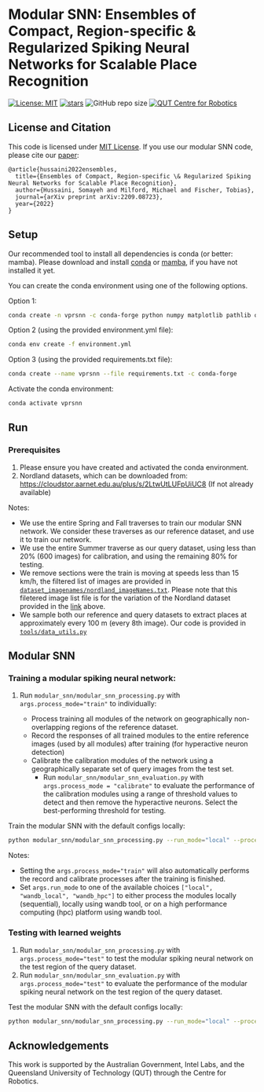 # Modular SNN: Ensembles of Compact, Region-specific & Regularized Spiking Neural Networks for Scalable Place Recognition

[![License: MIT](https://img.shields.io/badge/License-MIT-yellow.svg?style=flat-square)](https://creativecommons.org/licenses/by-nc-sa/4.0/)
[![stars](https://img.shields.io/github/stars/QVPR/VPRSNN.svg?style=flat-square)](https://github.com/QVPR/VPRSNN/stargazers)
![GitHub repo size](https://img.shields.io/github/repo-size/QVPR/VPRSNN.svg?style=flat-square)
[![QUT Centre for Robotics](https://img.shields.io/badge/collection-QUT%20Robotics-%23043d71?style=flat-square)](https://qcr.ai)

## License and Citation

This code is licensed under [MIT License](./LICENSE). If you use our modular SNN code, please cite our [paper](https://arxiv.org/abs/2209.08723):

```
@article{hussaini2022ensembles,
  title={Ensembles of Compact, Region-specific \& Regularized Spiking Neural Networks for Scalable Place Recognition},
  author={Hussaini, Somayeh and Milford, Michael and Fischer, Tobias},
  journal={arXiv preprint arXiv:2209.08723},
  year={2022}
}
```


## Setup

Our recommended tool to install all dependencies is conda (or better: mamba). Please download and install [conda](https://docs.conda.io/en/latest/) or [mamba](https://mamba.readthedocs.io/en/latest/), if you have not installed it yet. 


You can create the conda environment using one of the following options. 

Option 1: 

```bash
conda create -n vprsnn -c conda-forge python numpy matplotlib pathlib opencv tqdm pickle5 brian2 scikit-learn ipykernel numba cudatoolkit autopep8 pandas seaborn wandb
```

Option 2 (using the provided environment.yml file): 

```bash 
conda env create -f environment.yml
```

Option 3 (using the provided requirements.txt file):
```bash 
conda create --name vprsnn --file requirements.txt -c conda-forge
```

Activate the conda environment: 

```bash
conda activate vprsnn
```


## Run 
### Prerequisites
1. Please ensure you have created and activated the conda environment.  
2. Nordland datasets, which can be downloaded from: https://cloudstor.aarnet.edu.au/plus/s/2LtwUtLUFpUiUC8 (If not already available)

Notes: 
* We use the entire Spring and Fall traverses to train our modular SNN network. We consider these traverses as our reference dataset, and use it to train our network. 
* We use the entire Summer traverse as our query dataset, using less than 20% (600 images) for calibration, and using the remaining 80% for testing. 
* We remove sections were the train is moving at speeds less than 15 km/h, the filtered list of images are provided in [`dataset_imagenames/nordland_imageNames.txt`](https://github.com/QVPR/VPRSNN/blob/modularSNN/dataset_imagenames/nordland_imageNames.txt). Please note that this filetered image list file is for the variation of the Nordland dataset provided in the [link](https://cloudstor.aarnet.edu.au/plus/s/2LtwUtLUFpUiUC8) above.
* We sample both our reference and query datasets to extract places at approximately every 100 m (every 8th image). Our code is provided in [`tools/data_utils.py`](https://github.com/QVPR/VPRSNN/blob/main/tools/data_utils.py) 


## Modular SNN

### Training a modular spiking neural network:

1. Run `modular_snn/modular_snn_processing.py` with `args.process_mode="train"` to individually:

    * Process training all modules of the network on geographically non-overlapping regions of the reference dataset. 
    * Record the responses of all trained modules to the entire reference images (used by all modules) after training (for hyperactive neuron detection)
    * Calibrate the calibration modules of the network using a geographically separate set of query images from the test set.  
        * Run `modular_snn/modular_snn_evaluation.py` with `args.process_mode = "calibrate"` to evaluate the performance of the calibration modules using a range of threshold values to detect and then remove the hyperactive neurons. Select the best-performing threshold for testing. 


Train the modular SNN with the default configs locally: 
```bash
python modular_snn/modular_snn_processing.py --run_mode="local" --process_mode="train"
```


Notes:

* Setting the `args.process_mode="train"` will also automatically performs the record and calibrate processes after the training is finished. 
* Set `args.run_mode` to one of the available choices `["local", "wandb_local", "wandb_hpc"]` to either process the modules locally (sequential), locally using wandb tool, or on a high performance computing (hpc) platform using wandb tool. 


### Testing with learned weights

1. Run `modular_snn/modular_snn_processing.py` with `args.process_mode="test"` to test the modular spiking neural network on the test region of the query dataset. 
2. Run `modular_snn/modular_snn_evaluation.py` with `args.process_mode="test"` to evaluate the performance of the modular spiking neural network on the test region of the query dataset. 

Test the modular SNN with the default configs locally: 
```bash
python modular_snn/modular_snn_processing.py --run_mode="local" --process_mode="test"
```


## Acknowledgements
This work is supported by the Australian Government, Intel Labs, and the Queensland University of Technology (QUT) through the Centre for Robotics.